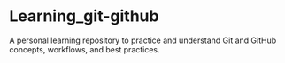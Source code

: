 # Learning_git-github
A personal learning repository to practice and understand Git and GitHub concepts, workflows, and best practices.
